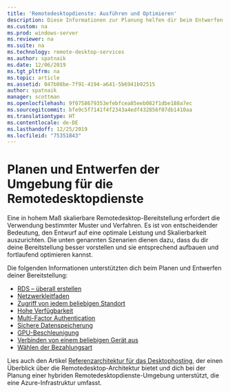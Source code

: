 ```yaml
---
title: 'Remotedesktopdienste: Ausführen und Optimieren'
description: Diese Informationen zur Planung helfen dir beim Entwerfen deiner Remotedesktop-Bereitstellung.
ms.custom: na
ms.prod: windows-server
ms.reviewer: na
ms.suite: na
ms.technology: remote-desktop-services
ms.author: spatnaik
ms.date: 12/06/2019
ms.tgt_pltfrm: na
ms.topic: article
ms.assetid: 047b08be-7f91-4194-a641-5b6941b92515
author: spatnaik
manager: scottman
ms.openlocfilehash: 9f0758679353efebfcea85eeb082f1dbe188a7ec
ms.sourcegitcommit: bfe9c5f7141f4f2343a4edf432856f07db1410aa
ms.translationtype: HT
ms.contentlocale: de-DE
ms.lasthandoff: 12/25/2019
ms.locfileid: "75351843"
---
```

# <a name="plan-and-design-your-remote-desktop-services-environment"></a>Planen und Entwerfen der Umgebung für die Remotedesktopdienste

Eine in hohem Maß skalierbare Remotedesktop-Bereitstellung erfordert die Verwendung bestimmter Muster und Verfahren.
Es ist von entscheidender Bedeutung, den Entwurf auf eine optimale Leistung und Skalierbarkeit auszurichten. Die unten genannten Szenarien dienen dazu, dass du dir deine Bereitstellung besser vorstellen und sie entsprechend aufbauen und fortlaufend optimieren kannst.

Die folgenden Informationen unterstützten dich beim Planen und Entwerfen deiner Bereitstellung:

- [RDS – überall erstellen](rds-plan-build-anywhere.md)
- [Netzwerkleitfaden](network-guidance.md)
- [Zugriff von jedem beliebigen Standort](rds-plan-access-from-anywhere.md)
- [Hohe Verfügbarkeit](rds-plan-high-availability.md)
- [Multi-Factor Authentication](rds-plan-mfa.md)
- [Sichere Datenspeicherung](rds-plan-secure-data-storage.md)
- [GPU-Beschleunigung](rds-graphics-virtualization.md)
- [Verbinden von einem beliebigen Gerät aus](rds-plan-connect-from-any-device.md)
- [Wählen der Bezahlungsart](rds-plan-choose-how-you-pay.md)

Lies auch den Artikel [Referenzarchitektur für das Desktophosting](desktop-hosting-reference-architecture.md), der einen Überblick über die Remotedesktop-Architektur bietet und dich bei der Planung einer hybriden Remotedesktopdienste-Umgebung unterstützt, die eine Azure-Infrastruktur umfasst.
